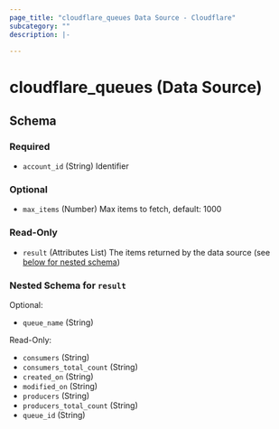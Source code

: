 ```yaml
---
page_title: "cloudflare_queues Data Source - Cloudflare"
subcategory: ""
description: |-
  
---
```


# cloudflare_queues (Data Source)




<!-- schema generated by tfplugindocs -->
## Schema

### Required

- `account_id` (String) Identifier

### Optional

- `max_items` (Number) Max items to fetch, default: 1000

### Read-Only

- `result` (Attributes List) The items returned by the data source (see [below for nested schema](#nestedatt--result))

<a id="nestedatt--result"></a>
### Nested Schema for `result`

Optional:

- `queue_name` (String)

Read-Only:

- `consumers` (String)
- `consumers_total_count` (String)
- `created_on` (String)
- `modified_on` (String)
- `producers` (String)
- `producers_total_count` (String)
- `queue_id` (String)


